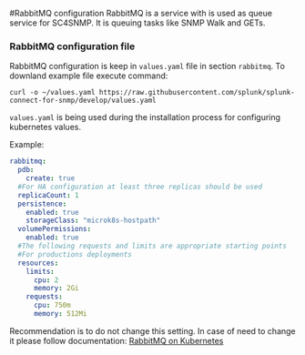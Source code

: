#RabbitMQ configuration
RabbitMQ is a service with is used as queue service for SC4SNMP. It is queuing tasks like SNMP Walk and GETs.  

### RabbitMQ configuration file

RabbitMQ configuration is keep in `values.yaml` file in section `rabbitmq`.  To downland example file execute command:
```
curl -o ~/values.yaml https://raw.githubusercontent.com/splunk/splunk-connect-for-snmp/develop/values.yaml
```
`values.yaml` is being used during the installation process for configuring kubernetes values.

Example:
```yaml
rabbitmq:
  pdb:
    create: true
  #For HA configuration at least three replicas should be used
  replicaCount: 1
  persistence:
    enabled: true
    storageClass: "microk8s-hostpath"
  volumePermissions:
    enabled: true
  #The following requests and limits are appropriate starting points
  #For productions deployments
  resources: 
    limits:
      cpu: 2
      memory: 2Gi
    requests:
      cpu: 750m
      memory: 512Mi    
```

Recommendation is to do not change this setting. In case of need to change it please follow documentation: [RabbitMQ on Kubernetes](https://github.com/bitnami/charts/tree/master/bitnami/rabbitmq/) 